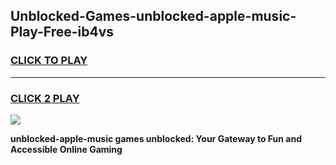 
## Unblocked-Games-unblocked-apple-music-Play-Free-ib4vs
<h3>
<a href="https://premium76.site?title=unblocked-apple-music&ref=23A">CLICK TO PLAY</a></h3>
<hr>

<h3>
<a href="https://premium76.site?title=unblocked-apple-music&ref=23A">CLICK 2 PLAY</a>
  
</h3>

<a href="https://premium76.site?title=unblocked-apple-music&ref=23A"><img src="https://clearcache.store/games.png"></a>


**unblocked-apple-music games unblocked: Your Gateway to Fun and Accessible Online Gaming**
